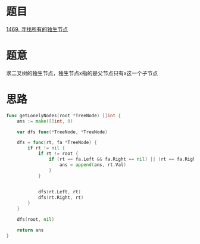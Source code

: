 # 题目
[1469. 寻找所有的独生节点](https://leetcode-cn.com/problems/find-all-the-lonely-nodes/)


# 题意
求二叉树的独生节点，独生节点x指的是父节点只有x这一个子节点

# 思路
```go
func getLonelyNodes(root *TreeNode) []int {
    ans := make([]int, 0)

    var dfs func(*TreeNode, *TreeNode) 

    dfs = func(rt, fa *TreeNode) {
        if rt != nil {
            if rt != root {
                if (rt == fa.Left && fa.Right == nil) || (rt == fa.Right && fa.Left == nil) {
                    ans = append(ans, rt.Val)
                }  
            }
            

            dfs(rt.Left, rt)
            dfs(rt.Right, rt)
        }
    }

    dfs(root, nil)

    return ans 
}
```

